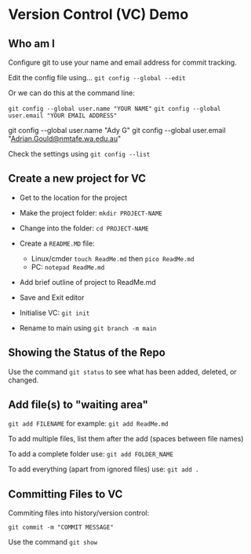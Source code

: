 # Version Control (VC) Demo

## Who am I

Configure git to use your name and email address for commit tracking.

Edit the config file using...
`git config --global --edit`

Or we can do this at the command line:

`git config --global user.name "YOUR NAME"`
`git config --global user.email "YOUR EMAIL ADDRESS"`

git config --global user.name "Ady G"
git config --global user.email "Adrian.Gould@nmtafe.wa.edu.au"

Check the settings using `git config --list`


## Create a new project for VC

- Get to the location for the project
- Make the project folder: `mkdir PROJECT-NAME`
- Change into the folder: `cd PROJECT-NAME`
- Create a `README.MD` file:
  - Linux/cmder `touch ReadMe.md` then `pico ReadMe.md`
  - PC: `notepad ReadMe.md`
- Add brief outline of project to ReadMe.md
- Save and Exit editor

- Initialise VC: `git init`
- Rename to main using `git branch -m main`

## Showing the Status of the Repo

Use the command `git status` to see what has been added, deleted, or changed.

## Add file(s) to "waiting area"

`git add FILENAME`
for example:
`git add ReadMe.md`

To add multiple files, list them after the add (spaces between file names)

To add a complete folder use:
`git add FOLDER_NAME`

To add everything (apart from ignored files) use:
`git add .`

## Committing Files to VC

Commiting files into history/version control:

`git commit -m "COMMIT MESSAGE"`



Use the command `git show`